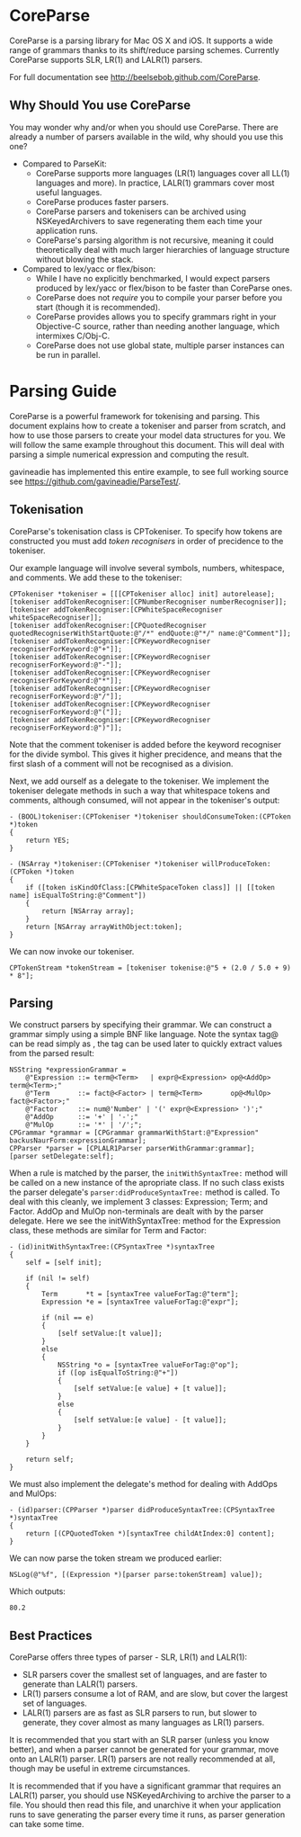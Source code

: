 CoreParse
=========

CoreParse is a parsing library for Mac OS X and iOS.  It supports a wide range of grammars thanks to its shift/reduce parsing schemes.  Currently CoreParse supports SLR, LR(1) and LALR(1) parsers.

For full documentation see http://beelsebob.github.com/CoreParse.

Why Should You use CoreParse
----------------------------

You may wonder why and/or when you should use CoreParse.  There are already a number of parsers available in the wild, why should you use this one?

* Compared to ParseKit:
  * CoreParse supports more languages (LR(1) languages cover all LL(1) languages and more).  In practice, LALR(1) grammars cover most useful languages.
  * CoreParse produces faster parsers.
  * CoreParse parsers and tokenisers can be archived using NSKeyedArchivers to save regenerating them each time your application runs.
  * CoreParse's parsing algorithm is not recursive, meaning it could theoretically deal with much larger hierarchies of language structure without blowing the stack.
* Compared to lex/yacc or flex/bison:
  * While I have no explicitly benchmarked, I would expect parsers produced by lex/yacc or flex/bison to be faster than CoreParse ones.
  * CoreParse does not _require_ you to compile your parser before you start (though it is recommended).
  * CoreParse provides allows you to specify grammars right in your Objective-C source, rather than needing another language, which intermixes C/Obj-C.
  * CoreParse does not use global state, multiple parser instances can be run in parallel.

Parsing Guide
=============

CoreParse is a powerful framework for tokenising and parsing.  This document explains how to create a tokeniser and parser from scratch, and how to use those parsers to create your model data structures for you.  We will follow the same example throughout this document.  This will deal with parsing a simple numerical expression and computing the result.

gavineadie has implemented this entire example, to see full working source see https://github.com/gavineadie/ParseTest/.

Tokenisation
------------

CoreParse's tokenisation class is CPTokeniser.  To specify how tokens are constructed you must add *token recognisers* in order of precidence to the tokeniser.

Our example language will involve several symbols, numbers, whitespace, and comments.  We add these to the tokeniser:

    CPTokeniser *tokeniser = [[[CPTokeniser alloc] init] autorelease];
    [tokeniser addTokenRecogniser:[CPNumberRecogniser numberRecogniser]];
    [tokeniser addTokenRecogniser:[CPWhiteSpaceRecogniser whiteSpaceRecogniser]];
    [tokeniser addTokenRecogniser:[CPQuotedRecogniser quotedRecogniserWithStartQuote:@"/*" endQuote:@"*/" name:@"Comment"]];
    [tokeniser addTokenRecogniser:[CPKeywordRecogniser recogniserForKeyword:@"+"]];
    [tokeniser addTokenRecogniser:[CPKeywordRecogniser recogniserForKeyword:@"-"]];
    [tokeniser addTokenRecogniser:[CPKeywordRecogniser recogniserForKeyword:@"*"]];
    [tokeniser addTokenRecogniser:[CPKeywordRecogniser recogniserForKeyword:@"/"]];
    [tokeniser addTokenRecogniser:[CPKeywordRecogniser recogniserForKeyword:@"("]];
    [tokeniser addTokenRecogniser:[CPKeywordRecogniser recogniserForKeyword:@")"]];

Note that the comment tokeniser is added before the keyword recogniser for the divide symbol.  This gives it higher precidence, and means that the first slash of a comment will not be recognised as a division.

Next, we add ourself as a delegate to the tokeniser.  We implement the tokeniser delegate methods in such a way that whitespace tokens and comments, although consumed, will not appear in the tokeniser's output:

    - (BOOL)tokeniser:(CPTokeniser *)tokeniser shouldConsumeToken:(CPToken *)token
    {
        return YES;
    }
    
    - (NSArray *)tokeniser:(CPTokeniser *)tokeniser willProduceToken:(CPToken *)token
    {
        if ([token isKindOfClass:[CPWhiteSpaceToken class]] || [[token name] isEqualToString:@"Comment"])
        {
            return [NSArray array];
        }
        return [NSArray arrayWithObject:token];
    }

We can now invoke our tokeniser.

    CPTokenStream *tokenStream = [tokeniser tokenise:@"5 + (2.0 / 5.0 + 9) * 8"];

Parsing
-------

We construct parsers by specifying their grammar.  We can construct a grammar simply using a simple BNF like language.  Note the syntax tag@<NonTerminal> can be read simply as <NonTerminal>, the tag can be used later to quickly extract values from the parsed result:

    NSString *expressionGrammar =
        @"Expression ::= term@<Term>   | expr@<Expression> op@<AddOp> term@<Term>;"
        @"Term       ::= fact@<Factor> | term@<Term>       op@<MulOp> fact@<Factor>;"
        @"Factor     ::= num@'Number' | '(' expr@<Expression> ')';"
        @"AddOp      ::= '+' | '-';"
        @"MulOp      ::= '*' | '/';";
    CPGrammar *grammar = [CPGrammar grammarWithStart:@"Expression" backusNaurForm:expressionGrammar];
    CPParser *parser = [CPLALR1Parser parserWithGrammar:grammar];
    [parser setDelegate:self];

When a rule is matched by the parser, the `initWithSyntaxTree:` method will be called on a new instance of the apropriate class.  If no such class exists the parser delegate's `parser:didProduceSyntaxTree:` method is called.  To deal with this cleanly, we implement 3 classes: Expression; Term; and Factor.  AddOp and MulOp non-terminals are dealt with by the parser delegate.  Here we see the initWithSyntaxTree: method for the Expression class, these methods are similar for Term and Factor:
    
    - (id)initWithSyntaxTree:(CPSyntaxTree *)syntaxTree
    {
        self = [self init];
        
        if (nil != self)
        {
            Term       *t = [syntaxTree valueForTag:@"term"];
            Expression *e = [syntaxTree valueForTag:@"expr"];
            
            if (nil == e)
            {
                [self setValue:[t value]];
            }
            else
            {
                NSString *o = [syntaxTree valueForTag:@"op"];
                if ([op isEqualToString:@"+"])
                {
                    [self setValue:[e value] + [t value]];
                }
                else
                {
                    [self setValue:[e value] - [t value]];
                }
            }
        }
        
        return self;
    }

We must also implement the delegate's method for dealing with AddOps and MulOps:

    - (id)parser:(CPParser *)parser didProduceSyntaxTree:(CPSyntaxTree *)syntaxTree
    {
        return [(CPQuotedToken *)[syntaxTree childAtIndex:0] content];
    }

We can now parse the token stream we produced earlier:

    NSLog(@"%f", [(Expression *)[parser parse:tokenStream] value]);

Which outputs:

    80.2

Best Practices
--------------

CoreParse offers three types of parser - SLR, LR(1) and LALR(1):
* SLR parsers cover the smallest set of languages, and are faster to generate than LALR(1) parsers.
* LR(1) parsers consume a lot of RAM, and are slow, but cover the largest set of languages.
* LALR(1) parsers are as fast as SLR parsers to run, but slower to generate, they cover almost as many languages as LR(1) parsers.

It is recommended that you start with an SLR parser (unless you know better), and when a parser cannot be generated for your grammar, move onto an LALR(1) parser.  LR(1) parsers are not really recommended at all, though may be useful in extreme circumstances.

It is recommended that if you have a significant grammar that requires an LALR(1) parser, you should use NSKeyedArchiving to archive the parser to a file.  You should then read this file, and unarchive it when your application runs to save generating the parser every time it runs, as parser generation can take some time.
